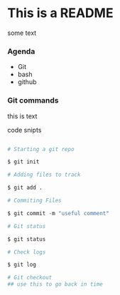 # This is a README 

some text


### Agenda 

- Git
- bash
- github


### Git commands


this is text

code snipts 

```python

# Starting a git repo

$ git init 

# Adding files to track 

$ git add .

# Commiting Files 

$ git commit -m "useful comment"

# Git status

$ git status

# Check logs

$ git log

# Git checkout 
## use this to go back in time


```

